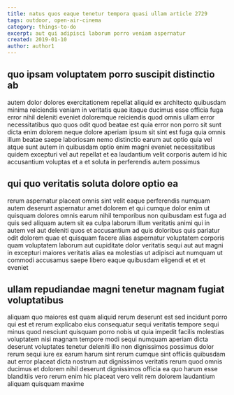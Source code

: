 ```yaml
---
title: natus quos eaque tenetur tempora quasi ullam article 2729
tags: outdoor, open-air-cinema
category: things-to-do
excerpt: aut qui adipisci laborum porro veniam aspernatur
created: 2019-01-10
author: author1
---
```


## quo ipsam voluptatem porro suscipit distinctio ab

autem dolor dolores exercitationem repellat aliquid ex architecto quibusdam minima reiciendis veniam in veritatis quae itaque ducimus esse officia fuga error nihil deleniti eveniet doloremque reiciendis quod omnis ullam error necessitatibus quo quos odit quod beatae est quia error non porro sit sunt dicta enim dolorem neque dolore aperiam ipsum sit sint est fuga quia omnis illum beatae saepe laboriosam nemo distinctio earum aut optio quia vel atque sunt autem in quibusdam optio enim magni eveniet necessitatibus quidem excepturi vel aut repellat et ea laudantium velit corporis autem id hic accusantium voluptas et a et soluta in perferendis autem possimus

## qui quo veritatis soluta dolore optio ea

rerum aspernatur placeat omnis sint velit eaque perferendis numquam autem deserunt aspernatur amet dolorem et qui cumque dolor enim ut quisquam dolores omnis earum nihil temporibus non quibusdam est fuga ad quis sed aliquam autem sit ea culpa laborum illum veritatis animi qui in autem vel aut deleniti quos et accusantium ad quis doloribus quis pariatur odit dolorem quae et quisquam facere alias aspernatur voluptatem corporis quam voluptatem laborum aut cupiditate dolor veritatis sequi aut aut magni in excepturi maiores veritatis alias ea molestias ut adipisci aut numquam ut commodi accusamus saepe libero eaque quibusdam eligendi et et et eveniet

## ullam repudiandae magni tenetur magnam fugiat voluptatibus

aliquam quo maiores est quam aliquid rerum deserunt est sed incidunt porro qui est et rerum explicabo eius consequatur sequi veritatis tempore sequi minus quod nesciunt quisquam porro nobis ut quia impedit facilis molestias voluptatem nisi magnam tempore modi sequi numquam aperiam dicta deserunt voluptates tenetur deleniti illo non dignissimos possimus dolor rerum sequi iure ex earum harum sint rerum cumque sint officiis quibusdam aut error placeat dicta nostrum aut dignissimos veritatis rerum quod omnis ducimus et dolorem nihil deserunt dignissimos officia ea quo harum esse blanditiis vero rerum enim hic placeat vero velit rem dolorem laudantium aliquam quisquam maxime
